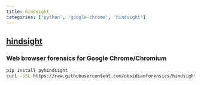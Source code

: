 ```yaml
---
title: hindsight
categories: ['python', 'google-chrome', 'hindsight']
---
```

## [hindsight](https://github.com/obsidianforensics/hindsight)

### Web browser forensics for Google Chrome/Chromium


```sh
pip install pyhindsight
curl -sSL https://raw.githubusercontent.com/obsidianforensics/hindsight/master/install-js.sh | sh
```

